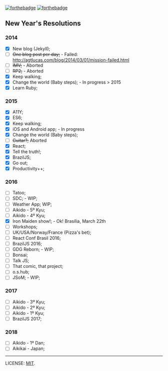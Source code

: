 [![forthebadge](http://forthebadge.com/images/badges/uses-badges.svg)](http://forthebadge.com) [![forthebadge](http://forthebadge.com/images/badges/uses-git.svg)](http://forthebadge.com)

## New Year's Resolutions

### 2014

- [x] New blog (Jekyll);
- [ ] ~~One blog post per day;~~ - Failed: http://agtlucas.com/blog/2014/03/01/mission-failed.html
- [ ] ~~IMV;~~ - Aborted
- [ ] ~~RP2;~~ - Aborted
- [x] Keep walking;
- [x] Change the world (Baby steps); - In progress > 2015
- [x] Learn Ruby;

### 2015

- [x] A11Y;
- [x] ES6;
- [x] Keep walking;
- [x] iOS and Android app; - In progress
- [x] Change the world (Baby steps);
- [ ] ~~Guitar?;~~ Aborted
- [x] React;
- [x] Tell the truth!;
- [x] BrazilJS;
- [x] Go out;
- [x] Productivity++;

### 2016

- [ ] Tatoo;
- [ ] SDC; - WIP;
- [ ] Weather App; WIP;
- [ ] Aikido - 5º Kyu;
- [ ] Aikido - 4º Kyu;
- [x] Iron Maiden show!; - Ok! Brasília, March 22th
- [ ] Workshops;
- [ ] UK/USA/Norway/France (Pizza's bet);
- [ ] React Conf Brasil 2016;
- [ ] BrazilJS 2016;
- [ ] GDG Reborn; - WIP;
- [ ] Bonsai;
- [ ] Talk JS;
- [ ] That comic, that project;
- [ ] o.s.hub;
- [ ] JSoM; - WIP;

### 2017

- [ ] Aikido - 3º Kyu;
- [ ] Aikido - 2º Kyu;
- [ ] Aikido - 1º Kyu;
- [ ] BrazilJS 2017;

### 2018

- [ ] Aikido - 1º Dan;
- [ ] Aikikai - Japan;

---

LICENSE: [MIT](http://mit.lucas.ninja).
